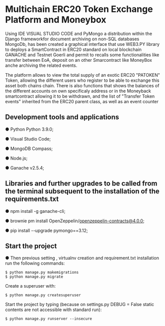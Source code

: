 # Multichain ERC20 Token Exchange Platform and Moneybox

Using IDE VISUAL STUDIO CODE and PyMongo a distribution within the Django frameworkfor document archiving on non-SQL databases MongoDb,
has been created a graphical interface  that use WEB3.PY library to  deploys a SmartContract in ERC20 standard on local blockchain GANACHE and Testnet Goerli and
permit to recalls some functionalities like transfer between EoA, deposit on an other Smarcontract like MoneyBox anche archiving the related events.

The platform allows to view the total supply of an exotic ERC20 "PATOKEN" Token, allowing the different users who register to be able to exchange this asset both chains chain.
There is also functions that shows the balances of the different accounts on own specificaly address or in the Moneyback smartcontract allowing it to be withdrawn, and the list of "Transfer Token events" inherited from the ERC20 parent class, as well as an event counter

## Development tools and applications

● Python Python 3.9.0;

● Visual Studio Code;

● MongoDB Compass;

● Node.js;

● Ganache v2.5.4;


## Libraries and further upgrades to be called from the terminal subsequent to the installation of the requirements.txt

● npm install -g ganache-cli;

● brownie pm install OpenZeppelin/openzeppelin-contracts@4.0.0;

● pip install --upgrade pymongo==3.12;

## Start the project

● Then previous setting , virtualnv creation and requirement.txt installation run the following commands:

    $ python manage.py makemigrations
    $ python manage.py migrate

Create a superuser with:

    $ python manage.py createsuperuser

Start the project by typing (because on settings.py DEBUG =  False static contents are not accessible with standard run):

    $ python manage.py runserver --insecure
 



